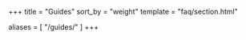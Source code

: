 +++
title = "Guides"
sort_by = "weight"
template = "faq/section.html"

aliases = [
    "/guides/"
]
+++
